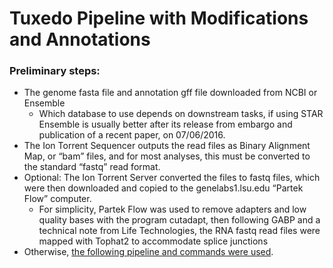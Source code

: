 # Tuxedo Pipeline with Modifications and Annotations

### Preliminary steps:
* The genome fasta file and annotation gff file downloaded from NCBI or Ensemble
  * Which database to use depends on downstream tasks, if using STAR Ensemble is usually better after its release from embargo and publication of a recent paper, on 07/06/2016.  
* The Ion Torrent Sequencer outputs the read files as Binary Alignment Map, or “bam” files, and for most analyses, this must be converted to the standard “fastq” read format.  
* Optional: The Ion Torrent Server converted the files to fastq files, which were then downloaded and copied to the genelabs1.lsu.edu “Partek Flow” computer.  
  * For simplicity, Partek Flow was used to remove adapters and low quality bases with the program cutadapt, then following GABP and a technical note from Life Technologies, the RNA fastq read files were mapped with Tophat2 to accommodate splice junctions
* Otherwise, [the following pipeline and commands were used](https://github.com/disulfidebond/tuxedo_pipeline_with_modifications/blob/master/pipeline.sh).
